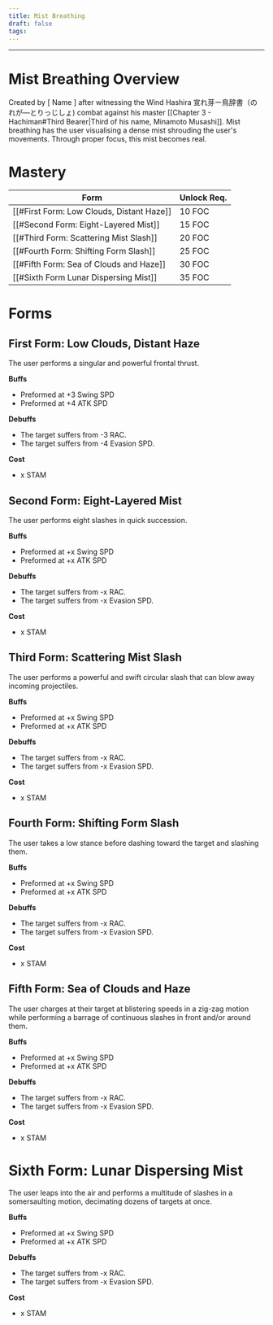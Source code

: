```yaml
---
title: Mist Breathing
draft: false
tags:
---
```


---
# Mist Breathing Overview
Created by [ Name ] after witnessing the Wind Hashira 宣れ芽ー鳥辞書（のれが—とりっじしょ) combat against his master [[Chapter 3 - Hachiman#Third Bearer|Third of his name, Minamoto Musashi]]. Mist breathing has the user visualising a dense mist shrouding the user's movements. Through proper focus, this mist becomes real.
# Mastery

| Form                                      | Unlock Req. |
| ----------------------------------------- | ----------- |
| [[#First Form: Low Clouds, Distant Haze]] | 10 FOC      |
| [[#Second Form: Eight-Layered Mist]]      | 15 FOC      |
| [[#Third Form: Scattering Mist Slash]]    | 20 FOC      |
| [[#Fourth Form: Shifting Form Slash]]     | 25 FOC      |
| [[#Fifth Form: Sea of Clouds and Haze]]   | 30 FOC      |
| [[#Sixth Form Lunar Dispersing Mist]]     | 35 FOC      |
 
# Forms

## First Form: Low Clouds, Distant Haze
The user performs a singular and powerful frontal thrust.

**Buffs**
- Preformed at +3 Swing SPD
- Preformed at +4 ATK SPD

**Debuffs**
- The target suffers from -3 RAC.
- The target suffers from -4 Evasion SPD.

**Cost**
- x STAM

## Second Form: Eight-Layered Mist
The user performs eight slashes in quick succession.

**Buffs**
- Preformed at +x Swing SPD
- Preformed at +x ATK SPD

**Debuffs**
- The target suffers from -x RAC.
- The target suffers from -x Evasion SPD.

**Cost**
- x STAM

## Third Form: Scattering Mist Slash
The user performs a powerful and swift circular slash that can blow away incoming projectiles.

**Buffs**
- Preformed at +x Swing SPD
- Preformed at +x ATK SPD

**Debuffs**
- The target suffers from -x RAC.
- The target suffers from -x Evasion SPD.


**Cost**
- x STAM
## Fourth Form: Shifting Form Slash
The user takes a low stance before dashing toward the target and slashing them.

**Buffs**
- Preformed at +x Swing SPD
- Preformed at +x ATK SPD

**Debuffs**
- The target suffers from -x RAC.
- The target suffers from -x Evasion SPD.


**Cost**
- x STAM

## Fifth Form: Sea of Clouds and Haze
The user charges at their target at blistering speeds in a zig-zag motion while performing a barrage of continuous slashes in front and/or around them.

**Buffs**
- Preformed at +x Swing SPD
- Preformed at +x ATK SPD

**Debuffs**
- The target suffers from -x RAC.
- The target suffers from -x Evasion SPD.

**Cost**
- x STAM

# Sixth Form: Lunar Dispersing Mist
The user leaps into the air and performs a multitude of slashes in a somersaulting motion, decimating dozens of targets at once.

**Buffs**
- Preformed at +x Swing SPD
- Preformed at +x ATK SPD

**Debuffs**
- The target suffers from -x RAC.
- The target suffers from -x Evasion SPD.

**Cost**
- x STAM
